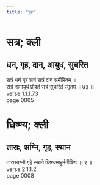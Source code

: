 ```yaml
---
title: "गृह"
---
```


# सत्र; क्ली
## धन, गृह, दान, आयुध, सुचरित
सत्रं धनं गृहं सत्रं सत्रं दानं समीरितम् ।<br />सत्रं नामायुधं प्रोक्तं सत्रं सुचरितं स्मृतम् ॥ ७३ ॥<br />verse 1.1.1.73<br />page 0005

# धिष्ण्य; क्ली
## ताराः, अग्नि, गृह, स्थान
तारास्वग्नौ गृहे स्थाने धिष्ण्यमाहुर्मनीषिणः ॥ २ ॥<br />verse 2.1.1.2<br />page 0008

